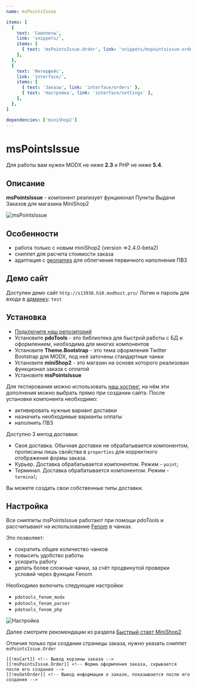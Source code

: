 ```yaml
---
name: msPointsIssue

items: [
  {
    text: 'Сниппеты',
    link: 'snippets/',
    items: [
      { text: 'msPointsIssue.Order', link: 'snippets/mspointsissue-order' },
    ],
  },
  {
    text: 'Интерфейс',
    link: 'interface/',
    items: [
      { text: 'Заказы', link: 'interface/orders' },
      { text: 'Настройка', link: 'interface/settings' },
    ],
  },
]

dependencies: ['miniShop2']
---
```


# msPointsIssue

Для работы вам нужен MODX не ниже **2.3** и PHP не ниже **5.4**.

## Описание

**msPointsIssue** - компонент реализует фунцкионал Пункты Выдачи Заказов для магазина MiniShop2

![msPointsIssue](https://file.modx.pro/files/4/f/d/4fd49fd13aea3c258b83d37597d5b0bc.png)

## Особенности

- работа только с новым miniShop2 (version =>2.4.0-beta2)
- сниппет для расчета стоимости заказа
- адаптация с [geonames](http://www.geonames.org) для облегчения первичного наполнения ПВЗ

## Демо сайт

Доступен демо сайт `http://s13938.h10.modhost.pro/`
Логин и пароль для входа в [админку](http://s13938.h10.modhost.pro/manager/): `test`

## Установка

- [Подключите наш репозиторий](https://modstore.com)
- Установите **pdoTools** - это библиотека для быстрой работы с БД и оформлением, необходима для многих компонентов
- Установите **Theme.Bootstrap** - это тема оформления Twitter Bootstrap для MODX, под неё заточены стандартные чанки
- Установите **miniShop2** - это магазин на основе которого реализован функционал заказа c оплатой
- Установите **msPointsIssue**

Для тестирования можно использовать [наш хостинг](https://modhost.pro), на нём эти дополнения можно выбрать прямо при создании сайта.
После установки компонента необходимо:

- активировать нужные вариант доставки
- назначить необходимые варианты оплаты
- наполнить ПВЗ

Доступно 3 метод доставки:

- Своя доставка. Обычная доставки не обрабатывается компонентом, прописаны лишь свойства в `properties` для корректного отображения формы заказа.
- Курьер. Доставка обрабатывается компонентом. Режим - `point`;
- Терминал. Доставка обрабатывается компонентом. Режим - `terminal`;

Вы можете создать свои собственные типы доставки.

## Настройка

Все сниппеты msPointsIssue работают при помощи pdoTools и рассчитывают на использование [Fenom][010103] в чанках.

Это позволяет:

- сократить общее количество чанков
- повысить удобство работы
- ускорить работу
- делать более сложные чанки, за счёт продвинутой проверки условий через функции Fenom

Необходимо включить следующие настройки:

- `pdotools_fenom_modx`
- `pdotools_fenom_parser`
- `pdotools_fenom_php`

![Настройка](https://file.modx.pro/files/6/1/c/61c556239adbb2d257654c68ec07f9a5.png)

Далее смотрите рекомендации из раздела [Быстрый старт MiniShop2][010200]

Отличия только при создании страницы заказа, нужно указать сниппет `msPointsIssue.Order`

```modx
[[!msCart]] <!-- Вывод корзины заказа -->
[[!msPointsIssue.Order]] <!-- Форма оформления заказа, скрывается после его создания -->
[[!msGetOrder]] <!-- Вывод информации о заказе, показывается после его создания -->
```

[010103]: /components/pdotools/parser
[010200]: /components/minishop2/00_Быстрый_старт.md
